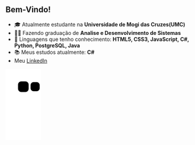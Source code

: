 ## Bem-Vindo!

- 🎓 Atualmente estudante na **Universidade de Mogi das Cruzes(UMC)**
- 👨‍🎓 Fazendo graduação de **Analise e Desenvolvimento de Sistemas**
- 📕 Linguagens que tenho conhecimento: **HTML5, CSS3, JavaScript, C#, Python, PostgreSQL, Java**
- 📚 Meus estudos atualmente: **C#** 
- Meu <a href="https://www.linkedin.com/in/lucas-santos-191577202/">LinkedIn</a> 

![Snake animation](https://github.com/Scrooley/Scrooley/blob/output/github-contribution-grid-snake.svg)
